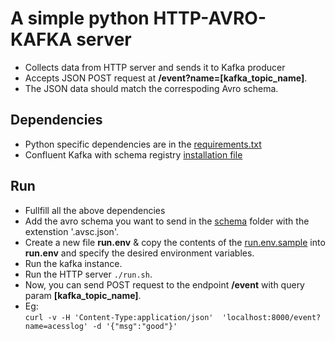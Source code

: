 # A simple python HTTP-AVRO-KAFKA server

- Collects data from HTTP server and sends it to Kafka producer
- Accepts JSON POST request at __/event?name=[kafka_topic_name]__.
- The JSON data should match the correspoding Avro schema.


## Dependencies

- Python specific dependencies are in the [requirements.txt](requirements.txt)
- Confluent Kafka with schema registry [installation file](https://docs.confluent.io/current/installation/installing_cp/zip-tar.html)

## Run

- Fullfill all the above dependencies
- Add the avro schema you want to send in the [schema](schema) folder with the extenstion '.avsc.json'.
- Create a new file __run.env__ & copy the contents of the [run.env.sample](run.env.sample) into __run.env__ and specify the desired environment variables. 
- Run the kafka instance.
- Run the HTTP server `./run.sh`.
- Now, you can send POST request to the endpoint __/event__ with query param __[kafka_topic_name]__.
- Eg:  
    `curl -v -H 'Content-Type:application/json'  'localhost:8000/event?name=acesslog' -d '{"msg":"good"}'`
